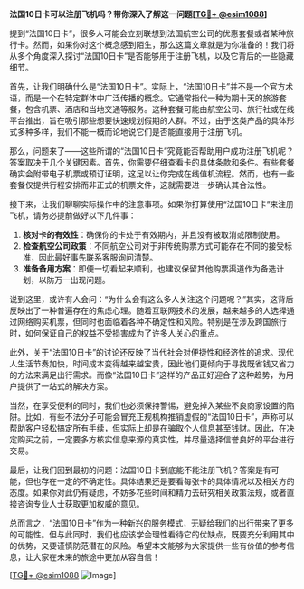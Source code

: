 **法国10日卡可以注册飞机吗？带你深入了解这一问题[[TG💪+ @esim1088](https://t.me/s/esim1088)]**

提到“法国10日卡”，很多人可能会立刻联想到法国航空公司的优惠套餐或者某种旅行卡。然而，如果你对这个概念感到陌生，那么这篇文章就是为你准备的！我们将从多个角度深入探讨“法国10日卡”是否能够用于注册飞机，以及它背后的一些隐藏细节。

首先，让我们明确什么是“法国10日卡”。实际上，“法国10日卡”并不是一个官方术语，而是一个在特定群体中广泛传播的概念。它通常指代一种为期十天的旅游套餐，包含机票、酒店和当地交通等服务。这种套餐可能由航空公司、旅行社或在线平台推出，旨在吸引那些想要快速规划假期的人群。不过，由于这类产品的具体形式多种多样，我们不能一概而论地说它们是否能直接用于注册飞机。

那么，问题来了——这些所谓的“法国10日卡”究竟能否帮助用户成功注册飞机呢？答案取决于几个关键因素。首先，你需要仔细查看卡的具体条款和条件。有些套餐确实会附带电子机票或预订证明，这足以让你完成在线值机流程。然而，也有一些套餐仅提供行程安排而非正式的机票文件，这就需要进一步确认其合法性。

接下来，让我们聊聊实际操作中的注意事项。如果你打算使用“法国10日卡”来注册飞机，请务必提前做好以下几件事：

1. **核对卡的有效性**：确保你的卡处于有效期内，并且没有被取消或限制使用。
2. **检查航空公司政策**：不同航空公司对于非传统购票方式可能存在不同的接受标准，因此最好事先联系客服询问清楚。
3. **准备备用方案**：即便一切看起来顺利，也建议保留其他购票渠道作为备选计划，以防万一出现问题。

说到这里，或许有人会问：“为什么会有这么多人关注这个问题呢？”其实，这背后反映出了一种普遍存在的焦虑心理。随着互联网技术的发展，越来越多的人选择通过网络购买机票，但同时也面临着各种不确定性和风险。特别是在涉及跨国旅行时，如何保证自己的权益不受损害成为了许多人关心的重点。

此外，关于“法国10日卡”的讨论还反映了当代社会对便捷性和经济性的追求。现代人生活节奏加快，时间成本变得越来越宝贵，因此他们更倾向于寻找既省钱又省力的方法来满足出行需求。而像“法国10日卡”这样的产品正好迎合了这种趋势，为用户提供了一站式的解决方案。

当然，在享受便利的同时，我们也必须保持警惕，避免掉入某些不良商家设置的陷阱。比如，有些不法分子可能会冒充正规机构推销虚假的“法国10日卡”，声称可以帮助客户轻松搞定所有手续，但实际上却是在骗取个人信息甚至钱财。因此，在决定购买之前，一定要多方核实信息来源的真实性，并尽量选择信誉良好的平台进行交易。

最后，让我们回到最初的问题：法国10日卡到底能不能注册飞机？答案是有可能，但也存在一定的不确定性。具体结果还是要看每张卡的具体情况以及相关方的态度。如果你对此仍有疑虑，不妨多花些时间和精力去研究相关政策法规，或者直接咨询专业人士获取更加权威的意见。

总而言之，“法国10日卡”作为一种新兴的服务模式，无疑给我们的出行带来了更多的可能性。但与此同时，我们也应该学会理性看待它的优缺点，既要充分利用其中的优势，又要谨慎防范潜在的风险。希望本文能够为大家提供一些有价值的参考信息，让大家在未来的旅途中更加从容自信！

[[TG💪+ @esim1088](https://t.me/s/esim1088) ![Image](https://i.postimg.cc/4NQfJmqS/Snipaste-2025-05-13-00-14-12.png)]